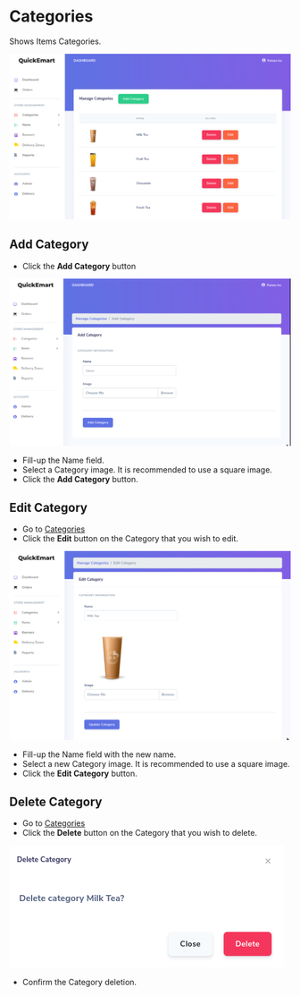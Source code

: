 # Categories

Shows Items Categories.

![](/_media/categories.png ":zoom")

## Add Category

* Click the **Add Category** button

![](/_media/categories_add.png ":zoom")

* Fill-up the Name field.
* Select a Category image. It is recommended to use a square image.
* Click the **Add Category** button.

## Edit Category

* Go to [Categories](/categories?id=categories)
* Click the **Edit** button on the Category that you wish to edit.

![](/_media/categories_edit.png ":zoom")

* Fill-up the Name field with the new name.
* Select a new Category image. It is recommended to use a square image.
* Click the **Edit Category** button.

## Delete Category

* Go to [Categories](/categories?id=categories)
* Click the **Delete** button on the Category that you wish to delete.

![](/_media/categories_delete.png ":zoom")

* Confirm the Category deletion.
